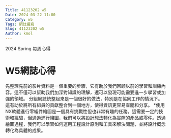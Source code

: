 ```yaml
---
Title: 41123202 w5
Date: 2024-03-22 11:00
Category: w5
Tags: 網誌編寫
Slug: 41123202 w5
Author: kmol
---
```


2024 Spring 每周心得

<!-- PELICAN_END_SUMMARY -->

# W5網誌心得
先整理先前的影片資料是一個重要的步驟，它有助於我們回顧以前的學習和訓練內容。這不僅可以幫助我們加深對知識的理解，還可以發現可能需要進一步學習或加強的領域。
分組網誌統整起來是一個很好的做法，特別是在協同工作的情況下。這有助於將所有組員的貢獻整合到一個地方，使得資訊更容易查閱和分享。
*使用NX軟體進行零組件繪圖是一個具有挑戰性但也非常有趣的任務。這需要一定的技術和經驗，但通過進行繪圖，我們可以將設計想法轉化為實際的產品或零件。透過繪圖過程，我們可以學習如何運用工程設計原則和工具來解決問題，並將設計概念轉化為具體的成果。
